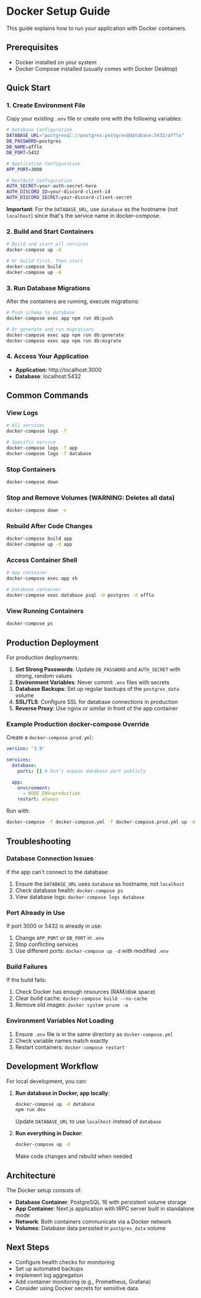 # Docker Setup Guide

This guide explains how to run your application with Docker containers.

## Prerequisites

- Docker installed on your system
- Docker Compose installed (usually comes with Docker Desktop)

## Quick Start

### 1. Create Environment File

Copy your existing `.env` file or create one with the following variables:

```bash
# Database Configuration
DATABASE_URL="postgresql://postgres:postgres@database:5432/afflo"
DB_PASSWORD=postgres
DB_NAME=afflo
DB_PORT=5432

# Application Configuration
APP_PORT=3000

# NextAuth Configuration
AUTH_SECRET=your-auth-secret-here
AUTH_DISCORD_ID=your-discord-client-id
AUTH_DISCORD_SECRET=your-discord-client-secret
```

**Important**: For the `DATABASE_URL`, use `database` as the hostname (not `localhost`) since that's the service name in docker-compose.

### 2. Build and Start Containers

```bash
# Build and start all services
docker-compose up -d

# Or build first, then start
docker-compose build
docker-compose up -d
```

### 3. Run Database Migrations

After the containers are running, execute migrations:

```bash
# Push schema to database
docker-compose exec app npm run db:push

# Or generate and run migrations
docker-compose exec app npm run db:generate
docker-compose exec app npm run db:migrate
```

### 4. Access Your Application

- **Application**: http://localhost:3000
- **Database**: localhost:5432

## Common Commands

### View Logs

```bash
# All services
docker-compose logs -f

# Specific service
docker-compose logs -f app
docker-compose logs -f database
```

### Stop Containers

```bash
docker-compose down
```

### Stop and Remove Volumes (WARNING: Deletes all data)

```bash
docker-compose down -v
```

### Rebuild After Code Changes

```bash
docker-compose build app
docker-compose up -d app
```

### Access Container Shell

```bash
# App container
docker-compose exec app sh

# Database container
docker-compose exec database psql -U postgres -d afflo
```

### View Running Containers

```bash
docker-compose ps
```

## Production Deployment

For production deployments:

1. **Set Strong Passwords**: Update `DB_PASSWORD` and `AUTH_SECRET` with strong, random values
2. **Environment Variables**: Never commit `.env` files with secrets
3. **Database Backups**: Set up regular backups of the `postgres_data` volume
4. **SSL/TLS**: Configure SSL for database connections in production
5. **Reverse Proxy**: Use nginx or similar in front of the app container

### Example Production docker-compose Override

Create a `docker-compose.prod.yml`:

```yaml
version: "3.9"

services:
  database:
    ports: [] # Don't expose database port publicly

  app:
    environment:
      - NODE_ENV=production
    restart: always
```

Run with:

```bash
docker-compose -f docker-compose.yml -f docker-compose.prod.yml up -d
```

## Troubleshooting

### Database Connection Issues

If the app can't connect to the database:

1. Ensure the `DATABASE_URL` uses `database` as hostname, not `localhost`
2. Check database health: `docker-compose ps`
3. View database logs: `docker-compose logs database`

### Port Already in Use

If port 3000 or 5432 is already in use:

1. Change `APP_PORT` or `DB_PORT` in `.env`
2. Stop conflicting services
3. Use different ports: `docker-compose up -d` with modified `.env`

### Build Failures

If the build fails:

1. Check Docker has enough resources (RAM/disk space)
2. Clear build cache: `docker-compose build --no-cache`
3. Remove old images: `docker system prune -a`

### Environment Variables Not Loading

1. Ensure `.env` file is in the same directory as `docker-compose.yml`
2. Check variable names match exactly
3. Restart containers: `docker-compose restart`

## Development Workflow

For local development, you can:

1. **Run database in Docker, app locally**:

   ```bash
   docker-compose up -d database
   npm run dev
   ```

   Update `DATABASE_URL` to use `localhost` instead of `database`

2. **Run everything in Docker**:
   ```bash
   docker-compose up -d
   ```
   Make code changes and rebuild when needed

## Architecture

The Docker setup consists of:

- **Database Container**: PostgreSQL 16 with persistent volume storage
- **App Container**: Next.js application with tRPC server built in standalone mode
- **Network**: Both containers communicate via a Docker network
- **Volumes**: Database data persisted in `postgres_data` volume

## Next Steps

- Configure health checks for monitoring
- Set up automated backups
- Implement log aggregation
- Add container monitoring (e.g., Prometheus, Grafana)
- Consider using Docker secrets for sensitive data
